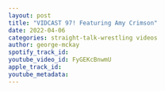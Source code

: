 ```yaml
---
layout: post
title: "VIDCAST 97! Featuring Amy Crimson"
date: 2022-04-06
categories: straight-talk-wrestling videos
author: george-mckay
spotify_track_id: 
youtube_video_id: FyGEKcBnwmU
apple_track_id: 
youtube_metadata: 
---
```

